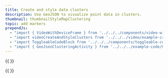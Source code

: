 ```yaml
---
title: Create and style data clusters
description: Use GeoJSON to visualize point data in clusters.
thumbnail: thumbnailStyleMapClustering
topic: add markers
prependJs:
  - "import { VideoWithDeviceFrame } from '../../../components/video-with-device-frame'"
  - "import videoCreateAndStyleClusters from '../../../video/example-createandstyleclusters.mp4'"
  - "import ToggleableCodeBlock from '../../../components/toggleable-code-block'"
  - "import { GeoJsonClusteringActivity } from '../../../example-code/GeoJsonClusteringActivity.js'"
---
```


{{
  <VideoWithDeviceFrame 
    videoFile={videoCreateAndStyleClusters}
    rotation="horizontal"
    device="pixel-2"
  />
}}

<!-- Any notes about this example would go here.  -->

{{
  <ToggleableCodeBlock 
    codeSnippet={GeoJsonClusteringActivity}
  />
}}
